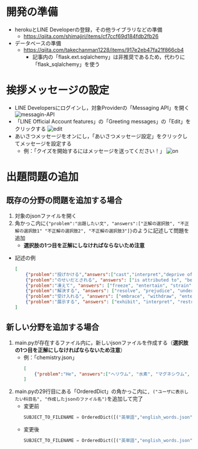 # 開発の準備
* herokuとLINE Developerの登録，その他ライブラリなどの準備
    * https://qiita.com/shimajiri/items/cf7ccf69d184fdb2fb26
* データベースの準備
    * https://qiita.com/takechanman1228/items/917e2eb47fa21f866cb4
        * 記事内の「flask.ext.sqlalchemy」は非推奨であるため，代わりに「flask_sqlalchemy」を使う
# 挨拶メッセージの設定
* LINE Developersにログインし，対象Providerの「Messaging API」を開く
    ![messagin-API](https://user-images.githubusercontent.com/32231297/87848931-a6555200-c91f-11ea-8445-ef683db8e762.png)
* 「LINE Official Account features」の「Greeting messages」の「Edit」をクリックする
    ![edit](https://user-images.githubusercontent.com/32231297/87848965-faf8cd00-c91f-11ea-9838-11e334058674.png)
* あいさつメッセージをオンにし，「あいさつメッセージ設定」をクリックしてメッセージを設定する
    * 例：「クイズを開始するにはメッセージを送ってください！」
    ![on](https://user-images.githubusercontent.com/32231297/87849056-896d4e80-c920-11ea-9e61-9b6a607a9761.png)

# 出題問題の追加
## 既存の分野の問題を追加する場合
1. 対象のjsonファイルを開く
2. 角かっこ内に```{"problem":"出題したい文", "answers":["正解の選択肢", "不正解の選択肢1" "不正解の選択肢2", "不正解の選択肢3"]}```のように記述して問題を追加
    * **選択肢の1つ目を正解にしなければならないため注意**
* 記述の例
    ```json
    [
        {"problem":"投げかける","answers":["cast","interpret","deprive of","classify"]},
        {"problem":"のせいだとされる", "answers": ["is attributed to", "be obliged to", "deserve to be", "forbid to"]},
        {"problem":"凍えて", "answers": ["freeze", "entertain", "strain", "fee"]},
        {"problem":"解決する", "answers": ["resolve", "prejudice", "undergo", "resort"]},
        {"problem":"受け入れる", "answers": ["embrace", "withdraw", "enterprise", "eliminate"]},
        {"problem":"展示する", "answers": ["exhibit", "interpret", "restrict", "exaggerate"]}
    ]
    ```
## 新しい分野を追加する場合
1. main.pyが存在するファイル内に，新しいjsonファイルを作成する（**選択肢の1つ目を正解にしなければならないため注意**）
    * 例：「chemistry.json」
        ```json
        [
            {"problem":"He", "answers":["ヘリウム", "水素", "マグネシウム", "リン"]}
        ]
        ```
2. main.pyの29行目にある「OrderedDict」の角かっこ内に```, ("ユーザに表示したい科目名", "作成したjsonのファイル名")```を追加して完了
    * 変更前
        ```python
        SUBJECT_TO_FILENAME = OrderedDict([("英単語","english_words.json")])
        ```
    * 変更後
        ```python
        SUBJECT_TO_FILENAME = OrderedDict([("英単語","english_words.json"), ("化学", "chemistry.json")])
        ```

